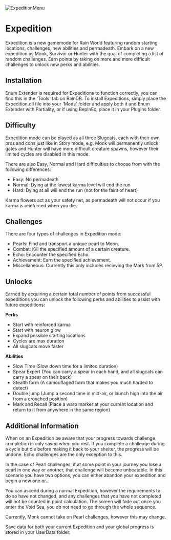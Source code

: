 ![ExpeditionMenu](https://i.imgur.com/bzV99Hn.png)
# Expedition

Expedition is a new gamemode for Rain World featuring random starting locations, challenges, new abilities and permadeath. Embark on a new expedition as Monk, Survivor or Hunter with the goal of completing a list of random challenges. Earn points by taking on more and more difficult challenges to unlock new perks and abilities.

## Installation

Enum Extender is required for Expeditions to function correctly, you can find this in the 'Tools' tab on RainDB.
To install Expeditions, simply place the Expedition.dll file into your 'Mods' folder and apply both it and Enum Extender with Partiality, or if using BepInEx, place it in your Plugins folder.

## Difficulty

Expedition mode can be played as all three Slugcats, each with their own pros and cons just like in Story mode, e.g. Monk will permanently unlock gates and Hunter will have more difficult creature spawns, however their limited cycles are disabled in this mode.

There are also Easy, Normal and Hard difficulties to choose from with the following differences:

- Easy: No permadeath
- Normal: Dying at the lowest karma level will end the run
- Hard: Dying at all will end the run (not for the faint of heart)

Karma flowers act as your safety net, as permadeath will not occur if you karma is reinforced when you die.

## Challenges

There are four types of challenges in Expedition mode:

- Pearls: Find and transport a unique pearl to Moon.
- Combat: Kill the specified amount of a certain creature.
- Echo: Encounter the specified Echo.
- Achievement: Earn the specified achievement.
- Miscellaneous: Currently this only includes recieving the Mark from 5P.

## Unlocks

Earned by acquiring a certain total number of points from successful expeditions you can unlock the following perks and abilities to assist with future expeditions:

**Perks**
- Start with reinforced karma
- Start with neuron glow
- Expand possible starting locations
- Cycles are max duration
- All slugcats move faster

**Abilities**
- Slow Time (Slow down time for a limited duration)
- Spear Expert (You can carry a spear in each hand, and all slugcats can carry a spear on their back)
- Stealth form (A camouflaged form that makes you much harded to detect)
- Double jump (Jump a second time in mid-air, or launch high into the air from a crouched position)
- Mark and Recall (Place a warp marker at your current location and return to it from anywhere in the same region)

## Additional Information

When on an Expedition be aware that your progress towards challenge completion is only saved when you rest. If you complete a challenge during a cycle but die before making it back to your shelter, the progress will be undone. Echo challenges are the only exception to this.

In the case of Pearl challenges, if at some point in your journey you lose a pearl in one way or another, that challenge will become unbeatable. In this scenario you have two options, you can either abandon your expedition and begin a new one or...

You can ascend during a normal Expedition, however the requirements to do so have not changed, and any challenges that you have not completed will not be counted in point calculation. The screen will fade out once you enter the Void Sea, you do not need to go through the whole sequence.

Currently, Monk cannot take on Pearl challenges, however this may change.

Save data for both your current Expedition and your global progress is stored in your UserData folder.
